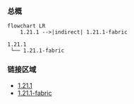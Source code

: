 ### 总概

```mermaid
flowchart LR
    1.21.1 -->|indirect| 1.21.1-fabric
```

```
1.21.1
 └── 1.21.1-fabric
```

### 链接区域

- [1.21.1](/projects/1.21/assets/chili-bullet-weapons/chilibulletweapons)
- [1.21.1-fabric](/projects/1.21-fabric/assets/chili-bullet-weapons/chilibulletweapons)